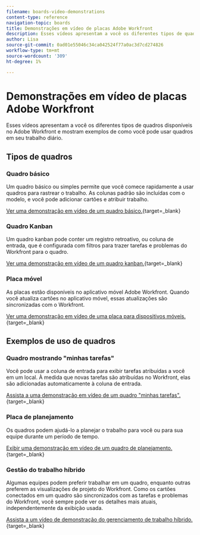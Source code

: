 ```yaml
---
filename: boards-video-demonstrations
content-type: reference
navigation-topic: boards
title: Demonstrações em vídeo de placas Adobe Workfront
description: Esses vídeos apresentam a você os diferentes tipos de quadros disponíveis no Adobe Workfront e mostram exemplos de como você pode usar quadros em seu trabalho diário.
author: Lisa
source-git-commit: 0ad01e55046c34ca042524f77a0ac3d7cd274826
workflow-type: tm+mt
source-wordcount: '309'
ht-degree: 1%

---
```


# Demonstrações em vídeo de placas Adobe Workfront

Esses vídeos apresentam a você os diferentes tipos de quadros disponíveis no Adobe Workfront e mostram exemplos de como você pode usar quadros em seu trabalho diário.

## Tipos de quadros

### Quadro básico

Um quadro básico ou simples permite que você comece rapidamente a usar quadros para rastrear o trabalho. As colunas padrão são incluídas com o modelo, e você pode adicionar cartões e atribuir trabalho.

[Ver uma demonstração em vídeo de um quadro básico.](https://video.tv.adobe.com/v/3416382/){target=_blank}

### Quadro Kanban

Um quadro kanban pode conter um registro retroativo, ou coluna de entrada, que é configurada com filtros para trazer tarefas e problemas do Workfront para o quadro.

[Ver uma demonstração em vídeo de um quadro kanban.](https://video.tv.adobe.com/v/3416383/){target=_blank}

### Placa móvel

As placas estão disponíveis no aplicativo móvel Adobe Workfront. Quando você atualiza cartões no aplicativo móvel, essas atualizações são sincronizadas com o Workfront.

[Ver uma demonstração em vídeo de uma placa para dispositivos móveis.](https://video.tv.adobe.com/v/3416379/){target=_blank}

## Exemplos de uso de quadros

### Quadro mostrando &quot;minhas tarefas&quot;

Você pode usar a coluna de entrada para exibir tarefas atribuídas a você em um local. À medida que novas tarefas são atribuídas no Workfront, elas são adicionadas automaticamente à coluna de entrada.

[Assista a uma demonstração em vídeo de um quadro &quot;minhas tarefas&quot;.](https://video.tv.adobe.com/v/3416378/){target=_blank}

### Placa de planejamento

Os quadros podem ajudá-lo a planejar o trabalho para você ou para sua equipe durante um período de tempo.

[Exibir uma demonstração em vídeo de um quadro de planejamento.](https://video.tv.adobe.com/v/3416380/){target=_blank}

### Gestão do trabalho híbrido

Algumas equipes podem preferir trabalhar em um quadro, enquanto outras preferem as visualizações de projeto do Workfront. Como os cartões conectados em um quadro são sincronizados com as tarefas e problemas do Workfront, você sempre pode ver os detalhes mais atuais, independentemente da exibição usada.

[Assista a um vídeo de demonstração do gerenciamento de trabalho híbrido.](https://video.tv.adobe.com/v/3416381/){target=_blank}

